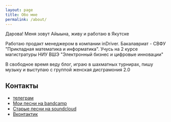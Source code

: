 ```yaml
---
layout: page
title: Обо мне
permalink: /about/
---
```


Дарова! Меня зовут Айыына, живу и работаю в Якутске

Работаю продакт менеджером в компании inDriver. Бакалавриат - СВФУ "Прикладная математика и информатика". Учусь на 2 курсе магистратуры НИУ ВШЭ "Электронный бизнес и цифровые инновации"

В свободное время веду блог, играю в шахматных турнирах, пишу музыку и выступаю с группой женская дисграмония 2.0

## Контакты

- [телеграм](@keresm)
- [Мои песни на bandcamp](https://keresm.bandcamp.com/)
- [Старые песни на soundcloud](https://soundcloud.com/keresm)
- [Вконтактик](vk.com/keresm)
